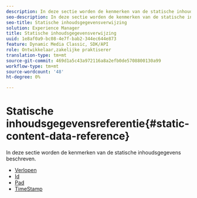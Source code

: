 ```yaml
---
description: In deze sectie worden de kenmerken van de statische inhoudsgegevens beschreven.
seo-description: In deze sectie worden de kenmerken van de statische inhoudsgegevens beschreven.
seo-title: Statische inhoudsgegevensverwijzing
solution: Experience Manager
title: Statische inhoudsgegevensverwijzing
uuid: 1e8af0a9-bc08-4e7f-bab2-344ec644e873
feature: Dynamic Media Classic, SDK/API
role: Ontwikkelaar,zakelijke praktiserer
translation-type: tm+mt
source-git-commit: 469d1a5c43a972116a8a2efb0de5708800130a99
workflow-type: tm+mt
source-wordcount: '48'
ht-degree: 0%

---
```



# Statische inhoudsgegevensreferentie{#static-content-data-reference}

In deze sectie worden de kenmerken van de statische inhoudsgegevens beschreven.

* [Verlopen](r-expiration-static.md)
* [Id](r-id-static.md)
* [Pad](r-path-static.md)
* [TimeStamp](r-timestamp-static.md)
